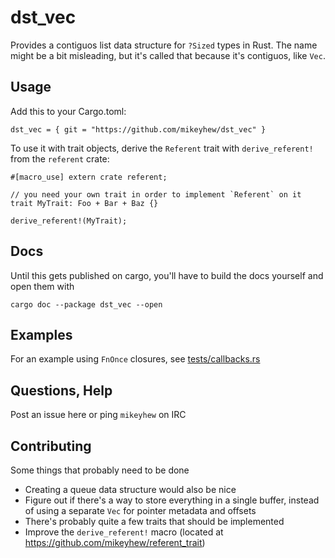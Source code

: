 # dst_vec
Provides a contiguos list data structure for `?Sized` types in Rust. The name might be a bit misleading, but it's called that because it's contiguos, like `Vec`.

## Usage

Add this to your Cargo.toml:

```
dst_vec = { git = "https://github.com/mikeyhew/dst_vec" }
```

To use it with trait objects, derive the `Referent` trait with `derive_referent!` from the `referent` crate:

```
#[macro_use] extern crate referent;

// you need your own trait in order to implement `Referent` on it
trait MyTrait: Foo + Bar + Baz {}

derive_referent!(MyTrait);
```

## Docs

Until this gets published on cargo, you'll have to build the docs yourself and open them with

```
cargo doc --package dst_vec --open
```

## Examples

For an example using `FnOnce` closures, see [tests/callbacks.rs](./tests/callbacks.rs)

## Questions, Help

Post an issue here or ping `mikeyhew` on IRC

## Contributing

Some things that probably need to be done

- Creating a queue data structure would also be nice
- Figure out if there's a way to store everything in a single buffer, instead of using a separate `Vec` for pointer metadata and offsets
- There's probably quite a few traits that should be implemented
- Improve the `derive_referent!` macro (located at https://github.com/mikeyhew/referent_trait)
